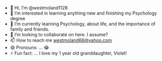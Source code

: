 - 👋 Hi, I’m @westmoland1128
- 👀 I’m interested in learning anything new and finishing my Psychology degree
- 🌱 I’m currently learning Psychology, about life, and the importance of family and friends.  
- 💞️ I’m looking to collaborate on here. I assume?
- 📫 How to reach me westmoland66@yahoo.com 
- 😄 Pronouns: ... 😂 
- ⚡ Fun fact: ... I love my 1 year old granddaughter, Violet! 

<!---
westmoland1128/westmoland1128 is a ✨ special ✨ repository because its `README.md` (this file) appears on your GitHub profile.
You can click the Preview link to take a look at your changes.
--->
